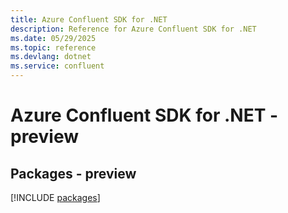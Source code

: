 ```yaml
---
title: Azure Confluent SDK for .NET
description: Reference for Azure Confluent SDK for .NET
ms.date: 05/29/2025
ms.topic: reference
ms.devlang: dotnet
ms.service: confluent
---
```

# Azure Confluent SDK for .NET - preview
## Packages - preview
[!INCLUDE [packages](confluent-index.md)]